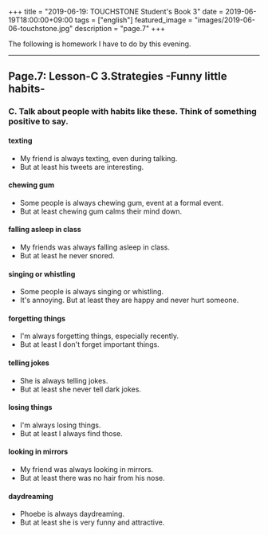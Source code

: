 +++
title =  "2019-06-19: TOUCHSTONE Student's Book 3"
date = 2019-06-19T18:00:00+09:00
tags = ["english"]
featured_image = "images/2019-06-06-touchstone.jpg"
description = "page.7"
+++

The following is homework I have to do by this evening.

- - -
## Page.7: Lesson-C 3.Strategies -Funny little habits-
### C. Talk about people with habits like these. Think of something positive to say.

#### texting

* My friend is always texting, even during talking.
* But at least his tweets are interesting.

#### chewing gum

* Some people is always chewing gum, event at a formal event.
* But at least chewing gum calms their mind down.

#### falling asleep in class

* My friends was always falling asleep in class.
* But at least he never snored.

#### singing or whistling

* Some people is always singing or whistling.
* It's annoying. But at least they are happy and never hurt someone.

#### forgetting things

* I'm always forgetting things, especially recently.
* But at least I don't forget important things.

#### telling jokes

* She is always telling jokes.
* But at least she never tell dark jokes.

#### losing things

* I'm always losing things.
* But at least I always find those.

#### looking in mirrors

* My friend was always looking in mirrors.
* But at least there was no hair from his nose.

#### daydreaming

* Phoebe is always daydreaming.
* But at least she is very funny and attractive.

